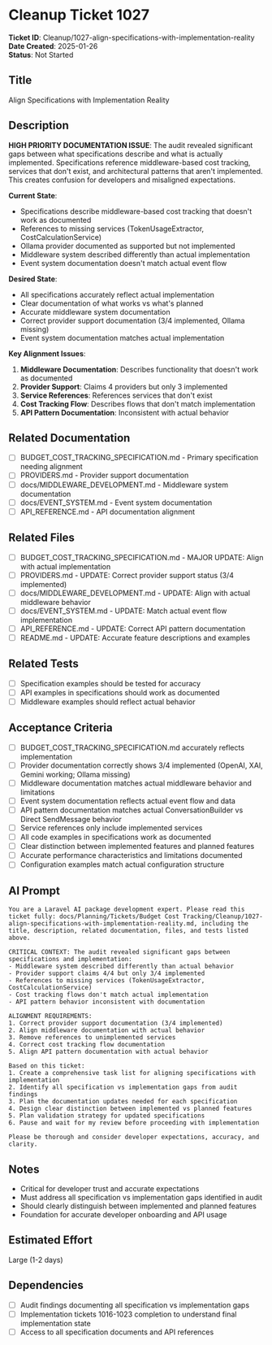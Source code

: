 # Cleanup Ticket 1027

**Ticket ID**: Cleanup/1027-align-specifications-with-implementation-reality  
**Date Created**: 2025-01-26  
**Status**: Not Started  

## Title
Align Specifications with Implementation Reality

## Description
**HIGH PRIORITY DOCUMENTATION ISSUE**: The audit revealed significant gaps between what specifications describe and what is actually implemented. Specifications reference middleware-based cost tracking, services that don't exist, and architectural patterns that aren't implemented. This creates confusion for developers and misaligned expectations.

**Current State**:
- Specifications describe middleware-based cost tracking that doesn't work as documented
- References to missing services (TokenUsageExtractor, CostCalculationService)
- Ollama provider documented as supported but not implemented
- Middleware system described differently than actual implementation
- Event system documentation doesn't match actual event flow

**Desired State**:
- All specifications accurately reflect actual implementation
- Clear documentation of what works vs what's planned
- Accurate middleware system documentation
- Correct provider support documentation (3/4 implemented, Ollama missing)
- Event system documentation matches actual implementation

**Key Alignment Issues**:
1. **Middleware Documentation**: Describes functionality that doesn't work as documented
2. **Provider Support**: Claims 4 providers but only 3 implemented
3. **Service References**: References services that don't exist
4. **Cost Tracking Flow**: Describes flows that don't match implementation
5. **API Pattern Documentation**: Inconsistent with actual behavior

## Related Documentation
- [ ] BUDGET_COST_TRACKING_SPECIFICATION.md - Primary specification needing alignment
- [ ] PROVIDERS.md - Provider support documentation
- [ ] docs/MIDDLEWARE_DEVELOPMENT.md - Middleware system documentation
- [ ] docs/EVENT_SYSTEM.md - Event system documentation
- [ ] API_REFERENCE.md - API documentation alignment

## Related Files
- [ ] BUDGET_COST_TRACKING_SPECIFICATION.md - MAJOR UPDATE: Align with actual implementation
- [ ] PROVIDERS.md - UPDATE: Correct provider support status (3/4 implemented)
- [ ] docs/MIDDLEWARE_DEVELOPMENT.md - UPDATE: Align with actual middleware behavior
- [ ] docs/EVENT_SYSTEM.md - UPDATE: Match actual event flow implementation
- [ ] API_REFERENCE.md - UPDATE: Correct API pattern documentation
- [ ] README.md - UPDATE: Accurate feature descriptions and examples

## Related Tests
- [ ] Specification examples should be tested for accuracy
- [ ] API examples in specifications should work as documented
- [ ] Middleware examples should reflect actual behavior

## Acceptance Criteria
- [ ] BUDGET_COST_TRACKING_SPECIFICATION.md accurately reflects implementation
- [ ] Provider documentation correctly shows 3/4 implemented (OpenAI, XAI, Gemini working; Ollama missing)
- [ ] Middleware documentation matches actual middleware behavior and limitations
- [ ] Event system documentation reflects actual event flow and data
- [ ] API pattern documentation matches actual ConversationBuilder vs Direct SendMessage behavior
- [ ] Service references only include implemented services
- [ ] All code examples in specifications work as documented
- [ ] Clear distinction between implemented features and planned features
- [ ] Accurate performance characteristics and limitations documented
- [ ] Configuration examples match actual configuration structure

## AI Prompt
```
You are a Laravel AI package development expert. Please read this ticket fully: docs/Planning/Tickets/Budget Cost Tracking/Cleanup/1027-align-specifications-with-implementation-reality.md, including the title, description, related documentation, files, and tests listed above.

CRITICAL CONTEXT: The audit revealed significant gaps between specifications and implementation:
- Middleware system described differently than actual behavior
- Provider support claims 4/4 but only 3/4 implemented
- References to missing services (TokenUsageExtractor, CostCalculationService)
- Cost tracking flows don't match actual implementation
- API pattern behavior inconsistent with documentation

ALIGNMENT REQUIREMENTS:
1. Correct provider support documentation (3/4 implemented)
2. Align middleware documentation with actual behavior
3. Remove references to unimplemented services
4. Correct cost tracking flow documentation
5. Align API pattern documentation with actual behavior

Based on this ticket:
1. Create a comprehensive task list for aligning specifications with implementation
2. Identify all specification vs implementation gaps from audit findings
3. Plan the documentation updates needed for each specification
4. Design clear distinction between implemented vs planned features
5. Plan validation strategy for updated specifications
6. Pause and wait for my review before proceeding with implementation

Please be thorough and consider developer expectations, accuracy, and clarity.
```

## Notes
- Critical for developer trust and accurate expectations
- Must address all specification vs implementation gaps identified in audit
- Should clearly distinguish between implemented and planned features
- Foundation for accurate developer onboarding and API usage

## Estimated Effort
Large (1-2 days)

## Dependencies
- [ ] Audit findings documenting all specification vs implementation gaps
- [ ] Implementation tickets 1016-1023 completion to understand final implementation state
- [ ] Access to all specification documents and API references
